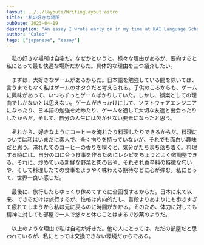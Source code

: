 ```yaml
---
layout: ../../layouts/WritingLayout.astro
title: '私の好きな場所'
pubDate: 2023-04-19
description: "An essay I wrote early on in my time at KAI Language School. It wasn't the first, but it was the first that I wrote that I really enjoyed. It was here that I started to enjoy writing and looked forward to it, although my writing continued to be in a standard essay format until future courses."
author: "Caleb"
tags: ["japanese", "essay"]
---
```

　私の好きな場所は自宅だ。なぜかというと、様々な理由があるが、要約すると私にとって最も快適な場所だからだ。具体的な理由を三つ紹介したい。
<br><br>
　まずは、大好きなゲームがあるからだ。日本語を勉強している間を除いては、言うまでもなく私はゲームのオタクだと考えられる。子供のころからも、ゲームに興味があって、いつもずっとゲームばかりしていた。しかし、娯楽としての理由でしかないとは思えない。ゲームがきっかけにして、ソフトウェアエンジニアになったり、日本語の勉強を始めたり、ゲームを通して大切な友達と出会ったりしたからだ。そして、自分の人生には欠かせない要素になったと思う。
<br><br>
　それから、好きなようにコーヒーを淹れたり料理したりできるからだ。料理については私はいまだに素人で、全く拘りを持っていないが、それでも面白い趣味だと思う。淹れたてのコーヒーの香りを嗅ぐと、気分がたちまち落ち着く。料理する時には、自分の口に合う食事を作るためにレシピをちょうどよく微調整できる。それに、炒めている新鮮な野菜と肉の音や、それぞれ香辛料の特徴な匂いや、そして料理したての食事をようやく味わえる期待などに心が弾む。私にとって、世界一良い感じだ。
<br><br>
　最後に、旅行したらゆっくり休めてすぐに全回復するからだ。日本に来て以来、できるだけは旅行するが、性格は内向的だし、普段よりあまりにも歩きすぎて疲れてしまうから私は元に戻るのに時間がかかる。そのため、体力に対しても精神に対しても部屋で一人で悠々と休むことはまるで妙薬のようだ。
<br><br>
　以上のような理由で私は自宅が好きだ。他の人にとっては、ただの部屋だと思われているが、私にとっては交換できない環境だからである。